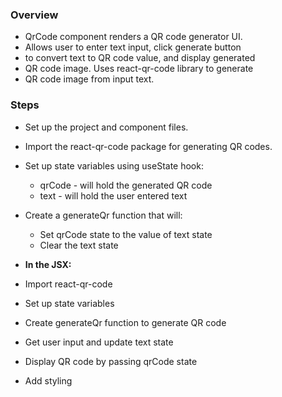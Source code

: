 ### Overview

- QrCode component renders a QR code generator UI.
- Allows user to enter text input, click generate button
- to convert text to QR code value, and display generated
- QR code image. Uses react-qr-code library to generate
- QR code image from input text.

### Steps

- Set up the project and component files.
- Import the react-qr-code package for generating QR codes.
- Set up state variables using useState hook:

  - qrCode - will hold the generated QR code
  - text - will hold the user entered text

- Create a generateQr function that will:

  - Set qrCode state to the value of text state
  - Clear the text state

- **In the JSX:**

- Import react-qr-code
- Set up state variables
- Create generateQr function to generate QR code
- Get user input and update text state
- Display QR code by passing qrCode state
- Add styling
